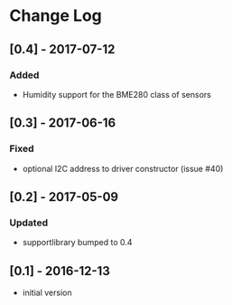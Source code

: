 # Change Log

## [0.4] - 2017-07-12
### Added
- Humidity support for the BME280 class of sensors

## [0.3] - 2017-06-16
### Fixed
- optional I2C address to driver constructor (issue #40)

## [0.2] - 2017-05-09
### Updated
- supportlibrary bumped to 0.4

## [0.1] - 2016-12-13
- initial version
